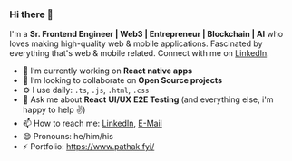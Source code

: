 ### Hi there 👋

I'm a **Sr. Frontend Engineer | Web3 | Entrepreneur | Blockchain | AI** who loves making high-quality web & mobile applications. Fascinated by everything that's web & mobile related. Connect with me on [LinkedIn](https://www.linkedin.com/in/akashmax/).

- 🔭 I’m currently working on **React native apps**
- 👯 I’m looking to collaborate on **Open Source projects**
- ⚙️ I use daily: `.ts`, `.js`, `.html`, `.css`
- 💬 Ask me about **React** **UI/UX** **E2E Testing** (and everything else, i'm happy to help ✌️)
- 📫 How to reach me: [LinkedIn](https://www.linkedin.com/in/akashmax/), [E-Mail](mailto:akashpathak06@gmail.com)
- 😄 Pronouns: he/him/his
- ⚡ Portfolio: https://www.pathak.fyi/ 
